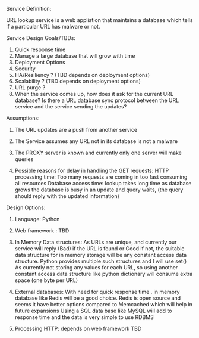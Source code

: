 Service Definition:

URL lookup service is a web appliation that maintains a database which tells if a particular URL has malware or not.

Service Design Goals/TBDs:
1. Quick response time
2. Manage a large database that will grow with time
3. Deployment Options
4. Security
5. HA/Resiliency ? (TBD depends on deployment options)
6. Scalability ? (TBD depends on deployment options)
7. URL purge ?
8. When the service comes up, how does it ask for the current URL database?
   Is there a URL database sync protocol between the URL service and the service sending the updates?

Assumptions:
1. The URL updates are a push from another service
2. The Service assumes any URL not in its database is not a malware
3. The PROXY server is known and currently only one server will make queries


1.   Possible reasons for delay in handling the GET requests:
     HTTP processing time: 
          Too many requests are coming in too fast consuming all resources
     Database access time: 
          lookup takes long time as database grows
          the database is busy in an update and query waits, (the query should reply with the updated information)
     

Design Options:
1. Language: Python
2. Web framework : TBD 
3. In Memory  Data structures:
   As URLs are unique, and currently our service will reply (Bad) if the  URL is found or Good if not,
   the suitable data structure for in memory storage will be any constant access  data structure.
   Python provides multiple such structures and I will use set()
   As currently not storing any values for each URL, so using another constant access data structure like python 
   dictionary will consume  extra  space (one byte per URL)
   
4. External databases:
   With need for quick response time , in memory database like Redis will be a good choice.
   Redis is open source and seems it have better options compared to Memcached which will help in future expansions
   Using a SQL data base like MySQL will add to response time and the data is very simple to use RDBMS
   
5. Processing HTTP:
   depends on web framework TBD





